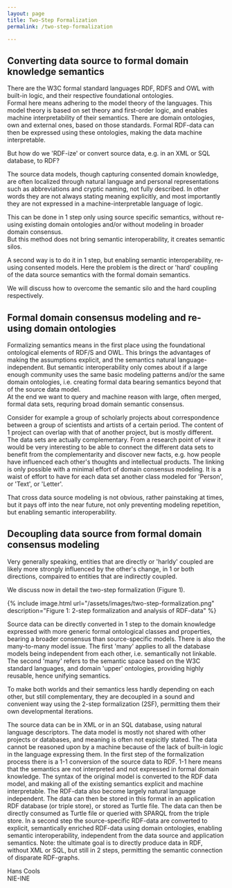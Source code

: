 ```yaml
---
layout: page
title: Two-Step Formalization
permalink: /two-step-formalization

---
```


## Converting data source to formal domain knowledge semantics
There are the W3C formal standard languages RDF, RDFS and OWL with built-in logic, and their respective foundational ontologies.  
Formal here means adhering to the model theory of the languages. This model theory is based on set theory and first-order logic, and enables machine interpretability of their semantics.
There are domain ontologies, own and external ones, based on those standards.
Formal RDF-data can then be expressed using these ontologies, making the data machine interpretable.  

But how do we 'RDF-ize' or convert source data, e.g. in an XML or SQL database, to RDF?  

The source data models, though capturing consented domain knowledge, are often localized through natural language and personal representations such as abbreviations and cryptic naming, not fully described. In other words they are not always stating meaning explicitly, and most importantly they are not expressed in a machine-interpretable language of logic.

This can be done in 1 step only using source specific semantics, without re-using existing domain ontologies and/or without modeling in broader domain consensus.  
But this method does not bring semantic interoperability, it creates semantic silos.

A second way is to do it in 1 step, but enabling semantic interoperability, re-using consented models.
Here the problem is the direct or 'hard' coupling of the data source semantics with the formal domain semantics.

We will discuss how to overcome the semantic silo and the hard coupling respectively.

## Formal domain consensus modeling and re-using domain ontologies
Formalizing semantics means in the first place using the foundational ontological elements of RDF/S and OWL.
This brings the advantages of making the assumptions explicit, and the semantics natural language-independent.
But semantic interoperability only comes about if a large enough community uses the same basic modeling patterns and/or the same domain ontologies, i.e. creating formal data bearing semantics beyond that of the source data model.  
At the end we want to query and machine reason with large, often merged, formal data sets, requring broad domain semantic consensus.

Consider for example a group of scholarly projects about correspondence between a group of scientists and artists of a certain period. The content of 1 project can overlap with that of another project, but is mostly different. The data sets are actually complementary. From a research point of view it would be very interesting to be able to connect the different data sets to benefit from the complementarity and discover new facts, e.g. how people have influenced each other's thoughts and intellectual products. The linking is only possible with a minimal effort of domain consensus modeling. It is a waist of effort to have for each data set another class modeled for 'Person', or 'Text', or 'Letter'.

That cross data source modeling is not obvious, rather painstaking at times, but it pays off into the near future, not only preventing modeling repetition, but enabling semantic interoperability.

## Decoupling data source from formal domain consensus modeling
Very generally speaking, entities that are directly or 'harldy' coupled are likely more strongly influenced by the other's change, in 1 or both directions, compaired to entities that are indirectly coupled.

We discuss now in detail the two-step formalization (Figure 1).

{% include image.html url="/assets/images/two-step-formalization.png" description="Figure 1: 2-step formalization and analysis of RDF-data" %}

<!---° In the processing of data we distinguish an operational and a formal world.--->

Source data can be directly converted in 1 step to the domain knowledge expressed with more generic formal ontological classes and properties, bearing a broader consensus than source-specific models.
There is also the many-to-many model issue. The first 'many' applies to all the database models being independent from each other, i.e. semantically not linkable. The second 'many' refers to the semantic space based on the W3C standard languages, and domain 'upper' ontologies, providing highly reusable, hence unifying semantics.

To make both worlds and their semantics less hardly depending on each other, but still complementary, they are decoupled in a sound and convenient way using the 2-step formalization (2SF), permitting them their own developmental iterations.

The source data can be in XML or in an SQL database, using natural language descriptors. The data model is mostly not shared with other projects or databases, and meaning is often not expicitly stated. The data cannot be reasoned upon by a machine because of the lack of built-in logic in the language expressing them.
In the first step of the formalization process there is a 1-1 conversion of the source data to RDF. 1-1 here means that the semantics are not interpreted and not expressed in formal domain knowledge. The syntax of the original model is converted to the RDF data model, and making all of the existing semantics explicit and machine interpretable. The RDF-data also become largely natural language independent. The data can then be stored in this format in an application RDF database (or triple store), or stored as Turtle file. The data can then be directly consumed as Turtle file or queried with SPARQL from the triple store.
In a second step the source-specific RDF-data are converted to explicit, semantically enriched RDF-data using domain ontologies, enabling semantic interoperability, independent from the data source and application semantics.
Note: the ultimate goal is to directly produce data in RDF, without XML or SQL, but still in 2 steps, permitting the semantic connection of disparate RDF-graphs.

Hans Cools  
NIE-INE